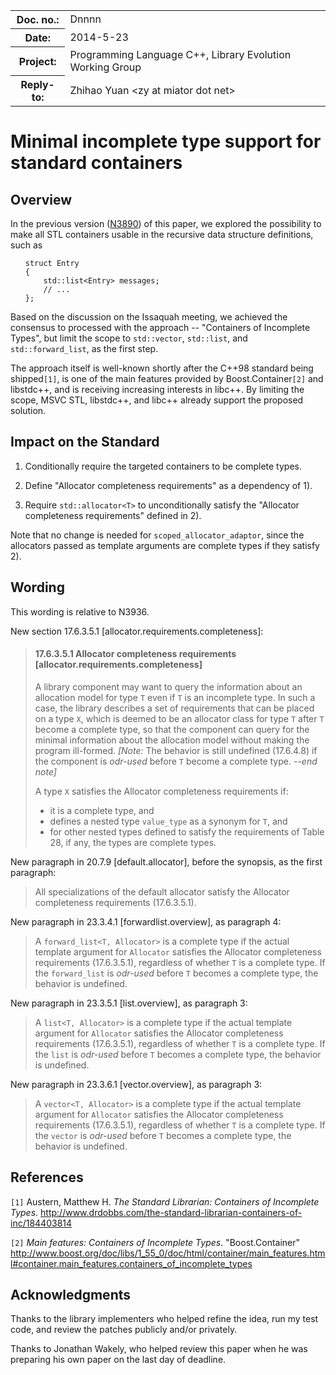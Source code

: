 <!-- maruku -o incomplete.html incomplete.md -->

<style type="text/css">
pre>code { display: block; margin-left: 2em; }
code { white-space: pre-wrap; }
ins { text-decoration: none; font-weight: bold; background-color: #A0FFA0 }
del { text-decoration: line-through; background-color: #FFA0A0 }
</style>

<table><tbody>
<tr><th>Doc. no.:</th>	<td>Dnnnn</td></tr>
<tr><th>Date:</th>	<td>2014-5-23</td></tr>
<tr><th>Project:</th>	<td>Programming Language C++, Library Evolution Working Group</td></tr>
<tr><th>Reply-to:</th>	<td>Zhihao Yuan &lt;zy at miator dot net&gt;</td></tr>
</tbody></table>

# Minimal incomplete type support for standard containers

## Overview

In the previous version
([N3890](http://www.open-std.org/JTC1/SC22/WG21/docs/papers/2014/n3890.html))
of this paper, we explored the possibility to make all STL containers usable
in the recursive data structure definitions, such as

    struct Entry
    {
        std::list<Entry> messages;
        // ...
    };

Based on the discussion on the Issaquah meeting, we achieved the consensus to
processed with the approach -- "Containers of Incomplete Types", but limit
the scope to `std::vector`, `std::list`, and `std::forward_list`, as the
first step.

The approach itself is well-known shortly
after the C++98 standard being shipped`[1]`, is one of the main features
provided by Boost.Container`[2]` and libstdc++, and is receiving increasing
interests in libc++.  By limiting the scope, MSVC STL, libstdc++, and libc++
already support the proposed solution.


## Impact on the Standard

 1. Conditionally require the targeted containers to be complete types.

 2. Define "Allocator completeness requirements" as a dependency of 1).

 3. Require `std::allocator<T>` to unconditionally satisfy the "Allocator
    completeness requirements" defined in 2).

Note that no change is needed for `scoped_allocator_adaptor`, since the
allocators passed as template arguments are complete types if they satisfy 2).


## Wording

This wording is relative to N3936.

New section 17.6.3.5.1 &#91;allocator.requirements.completeness&#93;:

> #### 17.6.3.5.1 Allocator completeness requirements &#91;allocator.requirements.completeness&#93;
>
> A library component may want to query the information about an allocation
> model for type `T` even if `T` is an incomplete type.  In such a case, the
> library describes a set of requirements that can be placed on a type `X`,
> which is deemed to be an allocator class for type `T` after `T` become a
> complete type, so that the component can query for the minimal information
> about the allocation model without making the program ill-formed.
> *\[Note:* The behavior is still undefined (17.6.4.8) if the component is
> _odr-used_ before `T` become a complete type.
> *--end note\]*
>
> A type `X` satisfies the Allocator completeness requirements if:
>
>  - it is a complete type, and
>  - defines a nested type `value_type` as a synonym for `T`, and
>  - for other nested types defined to satisfy the requirements
>    of Table 28, if any, the types are complete types.

New paragraph in 20.7.9 &#91;default.allocator&#93;, before the synopsis, as
the first paragraph:

> All specializations of the default allocator satisfy the Allocator
> completeness requirements (17.6.3.5.1).

New paragraph in 23.3.4.1 &#91;forwardlist.overview&#93;, as paragraph 4:

> A `forward_list<T, Allocator>` is a complete type if the actual template
> argument
> for `Allocator` satisfies the Allocator completeness requirements
> (17.6.3.5.1), regardless of whether `T` is a complete type.
> If the `forward_list` is _odr-used_ before `T` becomes a complete type,
> the behavior is undefined.

New paragraph in 23.3.5.1 &#91;list.overview&#93;, as paragraph 3:

> A `list<T, Allocator>` is a complete type if the actual template argument
> for `Allocator` satisfies the Allocator completeness requirements
> (17.6.3.5.1), regardless of whether `T` is a complete type.
> If the `list` is _odr-used_ before `T` becomes a complete type,
> the behavior is undefined.

New paragraph in 23.3.6.1 &#91;vector.overview&#93;, as paragraph 3:

> A `vector<T, Allocator>` is a complete type if the actual template argument
> for `Allocator` satisfies the Allocator completeness requirements
> (17.6.3.5.1), regardless of whether `T` is a complete type.
> If the `vector` is _odr-used_ before `T` becomes a complete type,
> the behavior is undefined.


## References

`[1]` Austern, Matthew H.  _The Standard Librarian: Containers of Incomplete
      Types_.
      <http://www.drdobbs.com/the-standard-librarian-containers-of-inc/184403814>

`[2]` _Main features: Containers of Incomplete Types_.
      "Boost.Container"
      <http://www.boost.org/doc/libs/1_55_0/doc/html/container/main_features.html#container.main_features.containers_of_incomplete_types>


## Acknowledgments

Thanks to the library implementers who helped refine the idea, run my
test code, and review the patches publicly and/or privately.

Thanks to Jonathan Wakely, who helped review this paper when he was
preparing his own paper on the last day of deadline.
